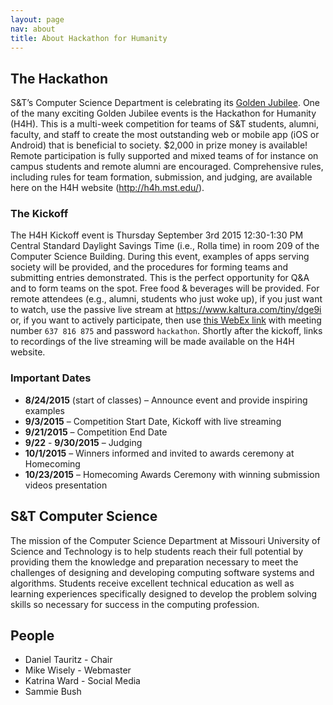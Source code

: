 ```yaml
---
layout: page
nav: about
title: About Hackathon for Humanity
---
```


## The Hackathon

S&T’s Computer Science Department is celebrating its
[Golden Jubilee](http://cs.mst.edu/50years/). One of the many exciting
Golden Jubilee events is the Hackathon for Humanity (H4H). This is a
multi-week competition for teams of S&T students, alumni, faculty, and
staff to create the most outstanding web or mobile app (iOS or
Android) that is beneficial to society. $2,000 in prize money is
available! Remote participation is fully supported and mixed teams of
for instance on campus students and remote alumni are
encouraged. Comprehensive rules, including rules for team formation,
submission, and judging, are available here on the H4H website
(<http://h4h.mst.edu/>).

### The Kickoff

The H4H Kickoff event is Thursday September 3rd 2015 12:30-1:30 PM
Central Standard Daylight Savings Time (i.e., Rolla time) in room 209
of the Computer Science Building. During this event, examples of apps
serving society will be provided, and the procedures for forming teams
and submitting entries demonstrated. This is the perfect opportunity
for Q&A and to form teams on the spot. Free food & beverages will be
provided. For remote attendees (e.g., alumni, students who just woke
up), if you just want to watch, use the passive live stream at
<https://www.kaltura.com/tiny/dge9i> or, if you want to actively
participate, then use
[this WebEx link](https://mstedu.webex.com/mstedu/j.php?MTID=ma9838fc5b691712cc0f7be9c8985081a)
with meeting number `637 816 875` and password `hackathon`. Shortly
after the kickoff, links to recordings of the live streaming will be
made available on the H4H website.

### Important Dates

* **8/24/2015** (start of classes) – Announce event and provide inspiring examples
* **9/3/2015** – Competition Start Date, Kickoff with live streaming
* **9/21/2015** – Competition End Date
* **9/22** - **9/30/2015** – Judging
* **10/1/2015** – Winners informed and invited to awards ceremony at Homecoming
* **10/23/2015** – Homecoming Awards Ceremony with winning submission videos presentation


## S&T Computer Science

The mission of the Computer Science Department at Missouri University of Science and Technology is to help students reach their full potential by providing them the knowledge and preparation necessary to meet the challenges of designing and developing computing software systems and algorithms. Students receive excellent technical education as well as learning experiences specifically designed to develop the problem solving skills so necessary for success in the computing profession.

## People

* Daniel Tauritz - Chair
* Mike Wisely - Webmaster
* Katrina Ward - Social Media
* Sammie Bush

<!-- Emacs spell checking exceptions. -->
<!--  LocalWords:  H4H Hackathon
 -->
